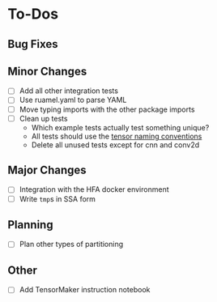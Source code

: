 # To-Dos

## Bug Fixes

## Minor Changes

- [ ] Add all other integration tests
- [ ] Use ruamel.yaml to parse YAML
- [ ] Move typing imports with the other package imports
- [ ] Clean up tests
    - Which example tests actually test something unique?
    - All tests should use the [tensor naming conventions](./tensor_naming.md)
    - Delete all unused tests except for cnn and conv2d

## Major Changes

- [ ] Integration with the HFA docker environment
- [ ] Write `tmp`s in SSA form

## Planning

- [ ] Plan other types of partitioning

## Other

- [ ] Add TensorMaker instruction notebook

